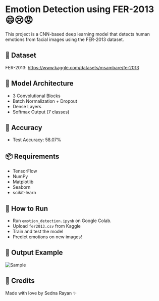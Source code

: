 # Emotion Detection using FER-2013 😄😢😡

This project is a CNN-based deep learning model that detects human emotions from facial images using the FER-2013 dataset.

## 📁 Dataset
FER-2013: https://www.kaggle.com/datasets/msambare/fer2013

## 🧠 Model Architecture
- 3 Convolutional Blocks
- Batch Normalization + Dropout
- Dense Layers
- Softmax Output (7 classes)

## 🧪 Accuracy
- Test Accuracy: 58.07%

## 📦 Requirements
- TensorFlow
- NumPy
- Matplotlib
- Seaborn
- scikit-learn

## 🚀 How to Run
- Run `emotion_detection.ipynb` on Google Colab.
- Upload `fer2013.csv` from Kaggle
- Train and test the model
- Predict emotions on new images!

## 📌 Output Example
![Sample](test_image.jpg)

## 💖 Credits
Made with love by Sedna Rayan ✨
